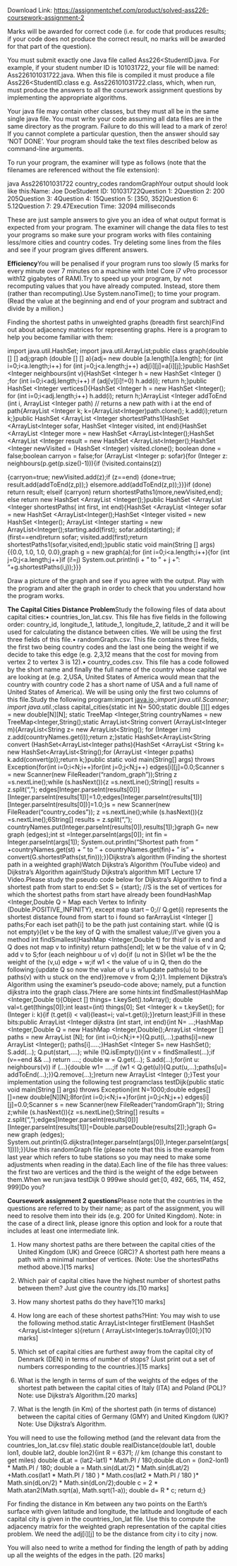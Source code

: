 Download Link: https://assignmentchef.com/product/solved-ass226-coursework-assignment-2
<br>
<p class="ui header product-top-header" title="Ass226- Coursework assignment 2 Solved">Marks will be awarded for correct code (i.e. for code that produces results; if your code does not produce the correct result, no marks will be awarded for that part of the question).

You must submit exactly one Java file called Ass226&lt;StudentID.java. For example, if your student number ID is 101031722, your file will be named: Ass226101031722.java. When this file is compiled it must produce a file Ass226&lt;StudentID.class e.g. Ass226101031722.class, which, when run, must produce the answers to all the coursework assignment questions by implementing the appropriate algorithms.

Your java file may contain other classes, but they must all be in the same single java file. You must write your code assuming all data files are in the same directory as the program. Failure to do this will lead to a mark of zero! If you cannot complete a particular question, then the answer should say ‘NOT DONE’. Your program should take the text files described below as command-line arguments.

To run your program, the examiner will type as follows (note that the filenames are referenced without the file extension):

java Ass226101031722 country_codes randomGraphYour output should look like this:Name: Joe DoeStudent ID: 101031722Question 1: 2Question 2: 200 205Question 3: 4Question 4: 15Question 5: [350, 352]Question 6: 5.12Question 7: 29.47Execution Time: 32094 milliseconds

These are just sample answers to give you an idea of what output format is expected from your program. The examiner will change the data files to test your programs so make sure your program works with files containing less/more cities and country codes. Try deleting some lines from the files and see if your program gives different answers.

<strong>Efficiency</strong>You will be penalised if your program runs too slowly (5 marks for every minute over 7 minutes on a machine with Intel Core i7 vPro processor with12 gigabytes of RAM).Try to speed up your program, by not recomputing values that you have already computed. Instead, store them (rather than recomputing).Use System.nanoTime(); to time your program. (Read the value at the beginning and end of your program and subtract and divide by a million.)

Finding the shortest paths in unweighted graphs (breadth first search)Find out about adjacency matrices for representing graphs. Here is a program to help you become familiar with them:

import java.util.HashSet; import java.util.ArrayList;public class graph{double [] [] adj;graph (double [] [] a){adj= new double [a.length][a.length]; for (int i=0;i&lt;a.length;i++) for (int j=0;j&lt;a.length;j++) adj[i][j]=a[i][j];}public HashSet &lt;Integer neighbours(int v){HashSet &lt;Integer h = new HashSet &lt;Integer () ;for (int i=0;i&lt;adj.length;i++) if (adj[v][i]!=0) h.add(i); return h;}public HashSet &lt;Integer vertices(){HashSet &lt;Integer h = new HashSet &lt;Integer(); for (int i=0;i&lt;adj.length;i++) h.add(i); return h;}ArrayList &lt;Integer addToEnd (int i, ArrayList &lt;Integer path) // returns a new path with i at the end of path{ArrayList &lt;Integer k; k=(ArrayList&lt;Integer)path.clone(); k.add(i);return k;}public HashSet &lt;ArrayList &lt;Integer shortestPaths1(HashSet &lt;ArrayList&lt;Integer sofar, HashSet &lt;Integer visited, int end){HashSet &lt;ArrayList &lt;Integer more = new HashSet &lt;ArrayList&lt;Integer();HashSet &lt;ArrayList &lt;Integer result = new HashSet &lt;ArrayList&lt;Integer();HashSet &lt;Integer newVisited = (HashSet &lt;Integer) visited.clone(); boolean done = false;boolean carryon = false;for (ArrayList &lt;Integer p: sofar){for (Integer z: neighbours(p.get(p.size()-1))){if (!visited.contains(z))

{carryon=true; newVisited.add(z);if (z==end) {done=true; result.add(addToEnd(z,p));} elsemore.add(addToEnd(z,p));}}}if (done) return result; elseif (carryon) return shortestPaths1(more,newVisited,end); else return new HashSet &lt;ArrayList &lt;Integer();}public HashSet &lt;ArrayList &lt;Integer shortestPaths( int first, int end){HashSet &lt;ArrayList &lt;Integer sofar = new HashSet &lt;ArrayList&lt;Integer();HashSet &lt;Integer visited = new HashSet &lt;Integer(); ArrayList &lt;Integer starting = new ArrayList&lt;Integer();starting.add(first); sofar.add(starting); if (first==end)return sofar; visited.add(first);return shortestPaths1(sofar,visited,end);}public static void main(String [] args){{0.0, 1.0, 1.0, 0.0},graph g = new graph(a);for (int i=0;i&lt;a.length;i++){for (int j=0;j&lt;a.length;j++)if (i!=j) System.out.println(i + ” to ” + j +”: “+g.shortestPaths(i,j));}}}

Draw a picture of the graph and see if you agree with the output. Play with the program and alter the graph in order to check that you understand how the program works.

<strong>The Capital Cities Distance Problem</strong>Study the following files of data about capital cities:• countries_lon_lat.csv. This file has five fields in the following order: country_id, longitude_1, latitude_1, longitude_2, latitude_2 and it will be used for calculating the distance between cities. We will be using the first three fields of this file.• randomGraph.csv. This file contains three fields, the first two being country codes and the last one being the weight if we decide to take this edge (e.g. 2,3,12 means that the cost for moving from vertex 2 to vertex 3 is 12).• country_codes.csv. This file has a code followed by the short name and finally the full name of the country whose capital we are looking at (e.g. 2,USA, United States of America would mean that the country with country code 2 has a short name of USA and a full name of United States of America). We will be using only the first two columns of this file.Study the following program:import <a href="http://java.io/?__hstc=188378999.790fc8ca1a2503bce95a1f844a89d427.1486985245056.1487590427513.1487593319158.36&amp;__hssc=188378999.1.1487593319158&amp;__hsfp=2337163350" target="_blank" rel="nofollow noopener noreferrer">java.io</a>.*;import java.util.Scanner; import java.util.*;class capital_cities{static int N= 500;static double [][] edges = new double[N][N]; static TreeMap &lt;Integer,String countryNames = new TreeMap&lt;Integer,String();static ArrayList&lt;String convert (ArrayList&lt;Integer m){ArrayList&lt;String z= new ArrayList&lt;String(); for (Integer i:m) z.add(countryNames.get(i));return z;}static HashSet&lt;ArrayList&lt;String convert (HashSet&lt;ArrayList&lt;Integer paths){HashSet &lt;ArrayList &lt;String k= new HashSet&lt;ArrayList&lt;String();for (ArrayList &lt;Integer p:paths) k.add(convert(p));return k;}public static void main(String[] args) throws Exception{for(int i=0;i&lt;N;i++)for(int j=0;j&lt;N;j++) edges[i][j]=0.0;Scanner s = new Scanner(new FileReader(“random_graph”));String z =s.nextLine();while (s.hasNext()){z =s.nextLine();String[] results = z.split(“,”); edges[Integer.parseInt(results[0])][Integer.parseInt(results[1])]=1.0;edges[Integer.parseInt(results[1])][Integer.parseInt(results[0])]=1.0;}s = new Scanner(new FileReader(“country_codes”)); z =s.nextLine();while (s.hasNext()){z =s.nextLine();6String[] results = z.split(“,”); countryNames.put(Integer.parseInt(results[0]),results[1]);}graph G= new graph (edges);int st =Integer.parseInt(args[0]); int fin = Integer.parseInt(args[1]); System.out.println(“Shortest path from ” +countryNames.get(st) + ” to ” + countryNames.get(fin)+ ” is” + convert(G.shortestPaths(st,fin)));}}Dijkstra’s algorithm (Finding the shortest path in a weighted graph)Watch Dijkstra’s Algorithm (YouTube video) and Dijkstra’s Algorithm again!Study Dijkstra’s algorithm MIT Lecture 17 Video.Please study the pseudo code below for Dijkstra’s Algorithm to find a shortest path from start to end:Set S = {start}; //S is the set of vertices for which the shortest paths from start have already been foundHashMap &lt;Integer,Double Q = Map each Vertex to Infinity (Double.POSITIVE_INFINITY), except map start – 0;// Q.get(i) represents the shortest distance found from start to i found so farArrayList &lt;Integer [] paths;For each iset path[i] to be the path just containing start. while (Q is not empty){let v be the key of Q with the smallest value;//I’ve given you a method int findSmallest(HashMap &lt;Integer,Double t) for thisif (v is end and Q does not map v to infinity) return paths[end]; let w be the value of v in Q; add v to S;for (each neighbour u of v) do{if (u not in S){let w1 be the the weight of the (v,u) edge + w;if w1 &lt; the value of u in Q, then do the following:{update Q so now the value of u is w1update paths(u) to be paths(v) with u stuck on the end}}remove v from Q;}}1. Implement Dijkstra’s Algorithm using the examiner’s pseudo-code above; namely, put a function dijkstra into the graph class.7Here are some hints:int findSmallest(HashMap &lt;Integer,Double t){Object [] things= t.keySet().toArray(); double val=t.get(things[0]);int least=(int) things[0]; Set &lt;Integer k = t.keySet(); for (Integer i: k){if (t.get(i) &lt; val){least=i; val=t.get(i);}}return least;}Fill in these bits:public ArrayList &lt;Integer dijkstra (int start, int end){int N= …;HashMap &lt;Integer,Double Q = new HashMap &lt;Integer,Double();ArrayList &lt;Integer [] paths = new ArrayList [N]; for (int i=0;i&lt;N;i++){Q.put(i,…);paths[i]=new ArrayList &lt;Integer(); paths[i]…..;}HashSet &lt;Integer S= new HashSet(); S.add(…); Q.put(start,….); while (!Q.isEmpty()){int v = findSmallest(…);if (v==end &amp;&amp; …) return ….; double w = Q.get(…); S.add(…);for(int u: neighbours(v)) if (…){double w1= ….;if (w1 &lt; Q.get(u)){Q.put(u,…);paths[u]= addToEnd(…);}}Q.remove(…);}return new ArrayList &lt;Integer ();}Test your implementation using the following test programclass testDijk{public static void main(String [] args) throws Exception{int N=1000;double edges[][]=new double[N][N];8for(int i=0;i&lt;N;i++)for(int j=0;j&lt;N;j++) edges[i][j]=0.0;Scanner s = new Scanner(new FileReader(“randomGraph”)); String z;while (s.hasNext()){z =s.nextLine();String[] results = z.split(“,”);edges[Integer.parseInt(results[0])][Integer.parseInt(results[1])]=Double.parseDouble(results[2]);}graph G= new graph (edges); System.out.println(G.dijkstra(Integer.parseInt(args[0]),Integer.parseInt(args[1])));}}Use this randomGraph file (please note that this is the example from last year which refers to tube stations so you may need to make some adjustments when reading in the data).Each line of the file has three values: the first two are vertices and the third is the weight of the edge between them.When we run:java testDijk 0 999we should get:[0, 492, 665, 114, 452, 999]Do you?

<strong>Coursework assignment 2 questions</strong>Please note that the countries in the questions are referred to by their name; as part of the assignment, you will need to resolve them into their ids (e.g. 200 for United Kingdom). Note: in the case of a direct link, please ignore this option and look for a route that includes at least one intermediate link.

1. How many shortest paths are there between the capital cities of the United Kingdom (UK) and Greece (GRC)? A shortest path here means a path with a minimal number of vertices. (Note: Use the shortestPaths method above.)[15 marks]

2. Which pair of capital cities have the highest number of shortest paths between them? Just give the country ids.[10 marks]

3. How many shortest paths do they have?[10 marks]

4. How long are each of these shortest paths?Hint: You may wish to use the following method.static ArrayList&lt;Integer firstElement (HashSet &lt;ArrayList&lt;Integer s){return ( ArrayList&lt;Integer)s.toArray()[0];}[10 marks]

5. Which set of capital cities are furthest away from the capital city of Denmark (DEN) in terms of number of stops? (Just print out a set of numbers corresponding to the countries.)[15 marks]

6. What is the length in terms of sum of the weights of the edges of the shortest path between the capital cities of Italy (ITA) and Poland (POL)? Note: use Dijkstra’s Algorithm.[20 marks]

7. What is the length (in Km) of the shortest path (in terms of distance) between the capital cities of Germany (GMY) and United Kingdom (UK)? Note: Use Dijkstra’s Algorithm.

You will need to use the following method (and the relevant data from the countries_lon_lat.csv file).static double realDistance(double lat1, double lon1, double lat2, double lon2){int R = 6371; // km (change this constant to get miles) double dLat = (lat2-lat1) * Math.PI / 180;double dLon = (lon2-lon1) * Math.PI / 180; double a = Math.sin(dLat/2) * Math.sin(dLat/2) +Math.cos(lat1 * Math.PI / 180 ) * Math.cos(lat2 * Math.PI / 180 )* Math.sin(dLon/2) * Math.sin(dLon/2);double c = 2 * Math.atan2(Math.sqrt(a), Math.sqrt(1-a)); double d= R * c; return d;}

For finding the distance in Km between any two points on the Earth’s surface with given latitude and longitude, the latitude and longitude of each capital city is given in the countries_lon_lat file. Use this to compute the adjacency matrix for the weighted graph representation of the capital cities problem. We need the adj[i][j] to be the distance from city i to city j now.

You will also need to write a method for finding the length of path by adding up all the weights of the edges in the path. [20 marks]